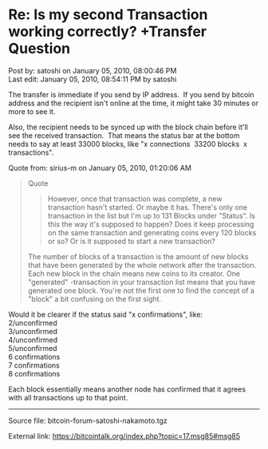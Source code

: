 # Re: Is my second Transaction working correctly? +Transfer Question

Post by: satoshi on January 05, 2010, 08:00:46 PM<br>
Last edit: January 05, 2010, 08:54:11 PM by satoshi

The transfer is immediate if you send by IP address. &nbsp;If you send by bitcoin address and the recipient isn't online at the time, it might take 30 minutes or more to see it.

Also, the recipient needs to be synced up with the block chain before it'll see the received transaction. &nbsp;That means the status bar at the bottom needs to say at least 33000 blocks, like "x connections &nbsp;33200 blocks &nbsp;x transactions".

Quote from: sirius-m on January 05, 2010, 01:20:06 AM

> Quote
>
>> However, once that transaction was complete, a new transaction hasn't started. Or maybe it has. There's only one transaction in the list but I'm up to 131 Blocks under "Status". Is this the way it's supposed to happen? Does it keep processing on the same transaction and generating coins every 120 blocks or so? Or is it supposed to start a new transaction?
>
> The number of blocks of a transaction is the amount of new blocks that have been generated by the whole network after the transaction. Each new block in the chain means new coins to its creator. One "generated" -transaction in your transaction list means that you have generated one block. You're not the first one to find the concept of a "block" a bit confusing on the first sight.

Would it be clearer if the status said "x confirmations", like:<br>
2/unconfirmed<br>
3/unconfirmed<br>
4/unconfirmed<br>
5/unconfirmed<br>
6 confirmations<br>
7 confirmations<br>
8 confirmations

Each block essentially means another node has confirmed that it agrees with all transactions up to that point.

---

Source file: bitcoin-forum-satoshi-nakamoto.tgz

External link: https://bitcointalk.org/index.php?topic=17.msg85#msg85
